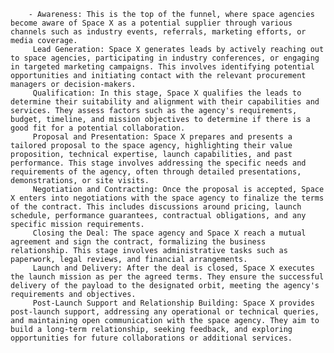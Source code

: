         - Awareness: This is the top of the funnel, where space agencies become aware of Space X as a potential supplier through various channels such as industry events, referrals, marketing efforts, or media coverage.
         Lead Generation: Space X generates leads by actively reaching out to space agencies, participating in industry conferences, or engaging in targeted marketing campaigns. This involves identifying potential opportunities and initiating contact with the relevant procurement managers or decision-makers.
         Qualification: In this stage, Space X qualifies the leads to determine their suitability and alignment with their capabilities and services. They assess factors such as the agency's requirements, budget, timeline, and mission objectives to determine if there is a good fit for a potential collaboration.
         Proposal and Presentation: Space X prepares and presents a tailored proposal to the space agency, highlighting their value proposition, technical expertise, launch capabilities, and past performance. This stage involves addressing the specific needs and requirements of the agency, often through detailed presentations, demonstrations, or site visits.
         Negotiation and Contracting: Once the proposal is accepted, Space X enters into negotiations with the space agency to finalize the terms of the contract. This includes discussions around pricing, launch schedule, performance guarantees, contractual obligations, and any specific mission requirements.
         Closing the Deal: The space agency and Space X reach a mutual agreement and sign the contract, formalizing the business relationship. This stage involves administrative tasks such as paperwork, legal reviews, and financial arrangements.
         Launch and Delivery: After the deal is closed, Space X executes the launch mission as per the agreed terms. They ensure the successful delivery of the payload to the designated orbit, meeting the agency's requirements and objectives.
         Post-Launch Support and Relationship Building: Space X provides post-launch support, addressing any operational or technical queries, and maintaining open communication with the space agency. They aim to build a long-term relationship, seeking feedback, and exploring opportunities for future collaborations or additional services.



